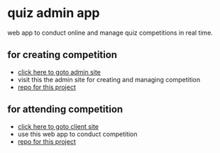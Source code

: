 
# quiz admin app 

 web app to conduct online and manage quiz competitions in real time.

 ## for creating competition 
 
 -  [click here to goto admin site](https://quiz-admin.netlify.app/) 
 -  visit this the admin site for creating and managing competition 
 -  [repo for this project](https://github.com/ArulGnani/quiz-app-admin)
 
 ## for attending competition
 
 - [click here to goto client site](https://quiz-v2.netlify.app/)
 - use this web app to conduct competition
 - [repo for this project](https://github.com/ArulGnani/quiz-app-frontend) 
